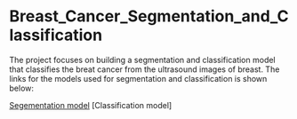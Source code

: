 # Breast_Cancer_Segmentation_and_Classification

The project focuses on building a segmentation and classification model that classifies the breat cancer from the ultrasound images of breast. The links for the models used for segmentation and classification is shown below:

[Segementation model](https://drive.google.com/drive/folders/1aH7Y3k35BzUWB6b_XqjdZa34xYQYYlfR?usp=share_link)
[Classification model]
